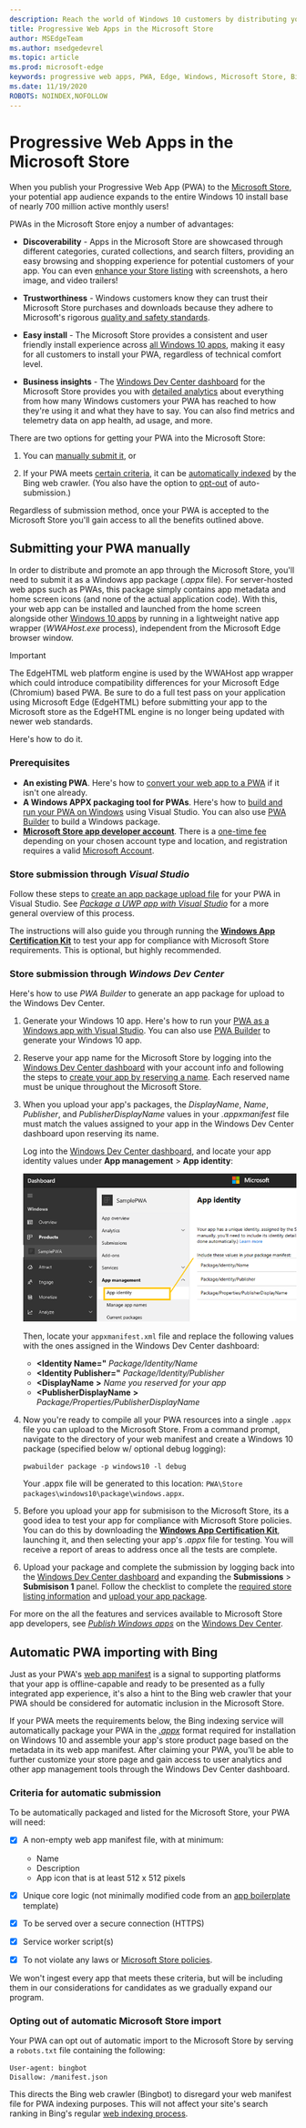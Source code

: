 ```yaml
---
description: Reach the world of Windows 10 customers by distributing your PWA through the Microsoft Store
title: Progressive Web Apps in the Microsoft Store
author: MSEdgeTeam
ms.author: msedgedevrel
ms.topic: article
ms.prod: microsoft-edge
keywords: progressive web apps, PWA, Edge, Windows, Microsoft Store, Bing PWA index
ms.date: 11/19/2020
ROBOTS: NOINDEX,NOFOLLOW
---
```

# Progressive Web Apps in the Microsoft Store

When you publish your Progressive Web App (PWA) to the [Microsoft Store](https://developer.microsoft.com/store), your potential app audience expands to the entire Windows 10 install base of nearly 700 million active monthly users! 

PWAs in the Microsoft Store enjoy a number of advantages:

- **Discoverability** - Apps in the Microsoft Store are showcased through different categories, curated collections, and search filters, providing an easy browsing and shopping experience for potential customers of your app. You can even [enhance your Store listing](/windows/uwp/publish/app-screenshots-and-images) with screenshots, a hero image, and video trailers!

- **Trustworthiness** - Windows customers know they can trust their Microsoft Store purchases and downloads because they adhere to Microsoft's rigorous [quality and safety standards](/legal/windows/agreements/store-policies).

- **Easy install** - The Microsoft Store provides a consistent and user friendly install experience across [all Windows 10 apps](https://www.microsoft.com/store/apps/windows?icid=CNavAppsWindowsApps), making it easy for all customers to install your PWA, regardless of technical comfort level.

- **Business insights** - The [Windows Dev Center dashboard](/windows/uwp/publish/using-the-windows-dev-center-dashboard) for the Microsoft Store provides you with [detailed analytics](/windows/uwp/publish/analytics) about everything from how many Windows customers your PWA has reached to how they're using it and what they have to say. You can also find metrics and telemetry data on app health, ad usage, and more.

There are two options for getting your PWA into the Microsoft Store:

1. You can [manually submit it](#submitting-your-pwa-manually), or

2. If your PWA meets [certain criteria](#criteria-for-automatic-submission), it can be [automatically indexed](#automatic-pwa-importing-with-bing) by the Bing web crawler. (You also have the option to [opt-out](#opting-out-of-automatic-microsoft-store-import) of auto-submission.)

Regardless of submission method, once your PWA is accepted to the Microsoft Store you'll gain access to all the benefits outlined above.

## Submitting your PWA manually

In order to distribute and promote an app through the Microsoft Store, you'll need to submit it as a Windows app package (*.appx* file).  For server-hosted web apps such as PWAs, this package simply contains app metadata and home screen icons (and none of the actual application code). With this, your web app can be installed and launched from the home screen alongside other [Windows 10 apps](/windows/uwp/get-started/whats-a-uwp) by running in a lightweight native app wrapper (*WWAHost.exe* process), independent from the Microsoft Edge browser window.  

> [!IMPORTANT]
> The EdgeHTML web platform engine is used by the WWAHost app wrapper which could introduce compatibility differences for your Microsoft Edge (Chromium) based PWA.  Be sure to do a full test pass on your application using Microsoft Edge (EdgeHTML) before submitting your app to the Microsoft store as the EdgeHTML engine is no longer being updated with newer web standards.  

Here's how to do it.

### Prerequisites

- **An existing PWA**. Here's how to [convert your web app to a PWA](./get-started.md) if it isn't one already. 
- **A Windows APPX packaging tool for PWAs**. Here's how to [build and run your PWA on Windows](./windows-features.md) using Visual Studio. You can also use [PWA Builder](https://www.pwabuilder.com/) to build a Windows package.
- [**Microsoft Store app developer account**](/windows/uwp/publish/opening-a-developer-account). There is a [one-time fee](/windows/uwp/publish/account-types-locations-and-fees) depending on your chosen account type and location, and registration requires a valid [Microsoft Account](https://account.microsoft.com/).


### Store submission through *Visual Studio* 

Follow these steps to [create an app package upload file](/windows/uwp/packaging/packaging-uwp-apps#create-an-app-package-upload-file) for your PWA in Visual Studio. See [*Package a UWP app with Visual Studio*](/windows/uwp/packaging/packaging-uwp-apps) for a more general overview of this process.

The instructions will also guide you through running the [**Windows App Certification Kit**](https://developer.microsoft.com/windows/develop/app-certification-kit) to test your app for compliance with Microsoft Store requirements. This is optional, but highly recommended.

### Store submission through *Windows Dev Center*

Here's how to use *PWA Builder* to generate an app package for upload to the Windows Dev Center.

1. Generate your Windows 10 app. Here's how to run your [PWA as a Windows app with Visual Studio](./windows-features.md). You can also use [PWA Builder](https://www.pwabuilder.com/) to generate your Windows 10 app.

2. Reserve your app name for the Microsoft Store by logging into the [Windows Dev Center dashboard](https://developer.microsoft.com/dashboard/windows/overview) with your account info and following the steps to [create your app by reserving a name](/windows/uwp/publish/create-your-app-by-reserving-a-name). Each reserved name must be unique throughout the Microsoft Store.

3. When you upload your app's packages, the *DisplayName*, *Name*, *Publisher*, and *PublisherDisplayName* values in your *.appxmanifest* file must match the values assigned to your app in the Windows Dev Center dashboard upon reserving its name. 

    Log into the [Windows Dev Center dashboard](https://developer.microsoft.com/dashboard/windows/overview), and locate your app identity values under **App management** > **App identity**:

    ![Windows Dev Center dashboard, App identity settings](./media/dashboard-app-identity.png)

    Then, locate your `appxmanifest.xml` file and replace the following values with the ones assigned in the Windows Dev Center dashboard:

    - **<Identity Name="** *Package/Identity/Name*
    - **<Identity Publisher="** *Package/Identity/Publisher*
    - **<DisplayName** **>** *Name you reserved for your app* 
    - **<PublisherDisplayName** **>** *Package/Properties/PublisherDisplayName* **</PublisherDisplayName>**

4. Now you're ready to compile all your PWA resources into a single `.appx` file you can upload to the Microsoft Store. From a command prompt, navigate to the directory of your web manifest and create a Windows 10 package (specified below w/ optional debug logging):

    ```
    pwabuilder package -p windows10 -l debug
    ```

    Your .appx file will be generated to this location: `PWA\Store packages\windows10\package\windows.appx`.

5. Before you upload your app for submisison to the Microsoft Store, its a good idea to test your app for compliance with Microsoft Store policies. You can do this by downloading the [**Windows App Certification Kit**](https://developer.microsoft.com/windows/develop/app-certification-kit), launching it, and then selecting your app's *.appx* file for testing. You will receive a report of areas to address once all the tests are complete.

6. Upload your package and complete the submission by logging back into the [Windows Dev Center dashboard](https://developer.microsoft.com/dashboard/windows/overview) and expanding the **Submissions** > **Submisison 1** panel. Follow the checklist to complete the [required store listing information](/windows/uwp/publish/app-submissions) and [upload your app package](/windows/uwp/publish/upload-app-packages).

For more on the all the features and services available to Microsoft Store app developers, see [*Publish Windows apps*](https://developer.microsoft.com/store/publish-apps) on the [Windows Dev Center](https://developer.microsoft.com/windows).

## Automatic PWA importing with Bing

Just as your PWA's [web app manifest](https://developer.mozilla.org/docs/Web/Manifest) is a signal to supporting platforms that your app is offline-capable and ready to be presented as a fully integrated app experience, it's also a hint to the Bing web crawler that your PWA should be considered for automatic inclusion in the Microsoft Store. 

If your PWA meets the requirements below, the Bing indexing service will automatically package your PWA in the [*.appx*](#submitting-your-pwa-manually) format required for installation on Windows 10 and assemble your app's store product page based on the metadata in its web app manifest. After claiming your PWA, you'll be able to further customize your store page and gain access to user analytics and other app management tools through the Windows Dev Center dashboard.

### Criteria for automatic submission

To be automatically packaged and listed for the Microsoft Store, your PWA will need:

- [X] A non-empty web app manifest file, with at minimum:

  - Name
  - Description
  - App icon that is at least 512 x 512 pixels

- [X] Unique core logic (not minimally modified code from an [app boilerplate](https://en.wikipedia.org/wiki/Boilerplate_code) template)

- [X] To be served over a secure connection (HTTPS)

- [X] Service worker script(s)

- [X] To not violate any laws or [Microsoft Store policies](/legal/windows/agreements/store-policies).

We won't ingest every app that meets these criteria, but will be including them in our considerations for candidates as we gradually expand our program.

### Opting out of automatic Microsoft Store import

Your PWA can opt out of automatic import to the Microsoft Store by serving a `robots.txt` file containing the following:

```
User-agent: bingbot
Disallow: /manifest.json
```

This directs the Bing web crawler (Bingbot) to disregard your web manifest file for PWA indexing purposes. This will not affect your site's search ranking in Bing's regular [web indexing process](https://www.bing.com/webmaster/help/help-center-661b2d18).
